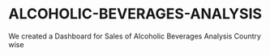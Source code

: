 # ALCOHOLIC-BEVERAGES-ANALYSIS
We created a Dashboard for Sales of Alcoholic Beverages Analysis Country wise 
